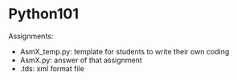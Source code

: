 # Python101

Assignments: 
- AsmX_temp.py: template for students to write their own coding
- AsmX.py: answer of that assignment
- .tds: xml format file
